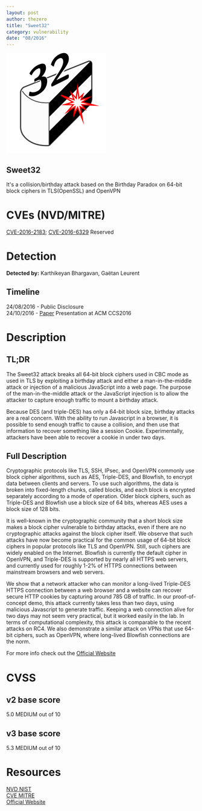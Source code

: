 ```yaml
---
layout: post
author: thezero
title: "Sweet32"
category: vulnerability
date: "08/2016"
---
```


![Sweet32 logo](/logos/Sweet32.svg "Sweet32 logo")

## Sweet32

It's a collision/birthday attack based on the Birthday Paradox on 64-bit block ciphers in TLS(OpenSSL) and OpenVPN
<!-- more -->

# CVEs (NVD/MITRE)
[CVE-2016-2183](https://web.nvd.nist.gov/view/vuln/detail?vulnId=CVE-2016-2183); [CVE-2016-6329](https://cve.mitre.org/cgi-bin/cvename.cgi?name=CVE-2016-6329) Reserved

# Detection

**Detected by:** Karthikeyan Bhargavan, Gaëtan Leurent

## Timeline
24/08/2016 - Public Disclosure  
24/10/2016 - [Paper](https://sweet32.info/SWEET32_CCS16.pdf) Presentation at ACM CCS2016


# Description

## TL;DR
The Sweet32 attack breaks all 64-bit block ciphers used in CBC mode as used in TLS by exploiting a birthday attack and either a man-in-the-middle attack or injection of a malicious JavaScript into a web page. 
The purpose of the man-in-the-middle attack or the JavaScript injection is to allow the attacker to capture enough traffic to mount a birthday attack.

Because DES (and triple-DES) has only a 64-bit block size, birthday attacks are a real concern. With the ability to run Javascript in a browser, it is possible to send enough traffic to cause a collision, and then use that information to recover something like a session Cookie. 
Experimentally, attackers have been able to recover a cookie in under two days. 


## Full Description
Cryptographic protocols like TLS, SSH, IPsec, and OpenVPN commonly use block cipher algorithms, such as AES, Triple-DES, and Blowfish, to encrypt data between clients and servers. To use such algorithms, the data is broken into fixed-length chunks, called blocks, and each block is encrypted separately according to a mode of operation. Older block ciphers, such as Triple-DES and Blowfish use a block size of 64 bits, whereas AES uses a block size of 128 bits.

It is well-known in the cryptographic community that a short block size makes a block cipher vulnerable to birthday attacks, even if there are no cryptographic attacks against the block cipher itself. We observe that such attacks have now become practical for the common usage of 64-bit block ciphers in popular protocols like TLS and OpenVPN. Still, such ciphers are widely enabled on the Internet. Blowfish is currently the default cipher in OpenVPN, and Triple-DES is supported by nearly all HTTPS web servers, and currently used for roughly 1-2% of HTTPS connections between mainstream browsers and web servers.

We show that a network attacker who can monitor a long-lived Triple-DES HTTPS connection between a web browser and a website can recover secure HTTP cookies by capturing around 785 GB of traffic. In our proof-of-concept demo, this attack currently takes less than two days, using malicious Javascript to generate traffic. Keeping a web connection alive for two days may not seem very practical, but it worked easily in the lab. In terms of computational complexity, this attack is comparable to the recent attacks on RC4. We also demonstrate a similar attack on VPNs that use 64-bit ciphers, such as OpenVPN, where long-lived Blowfish connections are the norm.

For more info check out the [Official Website](http://sweet32.info)

# CVSS 

## v2 base score
5.0 MEDIUM out of 10

## v3 base score
5.3 MEDIUM out of 10

# Resources
[NVD NIST](https://web.nvd.nist.gov/view/vuln/detail?vulnId=CVE-2014-2183)<br/>
[CVE MITRE](https://cve.mitre.org/cgi-bin/cvename.cgi?name=CVE-2014-2183)<br/>
[Official Website](http://sweet32.info)
